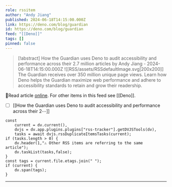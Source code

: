 ```yaml
---
role: rssitem
author: "Andy Jiang"
published: 2024-06-18T14:15:00.000Z
link: https://deno.com/blog/guardian
id: https://deno.com/blog/guardian
feed: "[[Deno]]"
tags: []
pinned: false
---
```


> [!abstract] How the Guardian uses Deno to audit accessibility and performance across their 2.7 million articles by Andy Jiang - 2024-06-18T14:15:00.000Z
> <span class="rss-image">![[RSS/assets/RSSdefaultImage.svg|200x200]]</span> The Guardian receives over 350 million unique page views. Learn how Deno helps the Guardian maximize web performance and adhere to accessibility standards to retain and grow their readership.

🔗Read article [online](https://deno.com/blog/guardian). For other items in this feed see [[Deno]].

- [ ] [[How the Guardian uses Deno to audit accessibility and performance across their 2⋯]]

~~~dataviewjs
const
    current = dv.current(),
	dvjs = dv.app.plugins.plugins["rss-tracker"].getDVJSTools(dv),
	tasks = await dvjs.rssDuplicateItemsTasks(current);
if (tasks.length > 0) {
	dv.header(1,"⚠ Other RSS items are referring to the same article");
    dv.taskList(tasks,false);
}
const tags = current.file.etags.join(" ");
if (current) {
	dv.span(tags);
}
~~~

- - -
